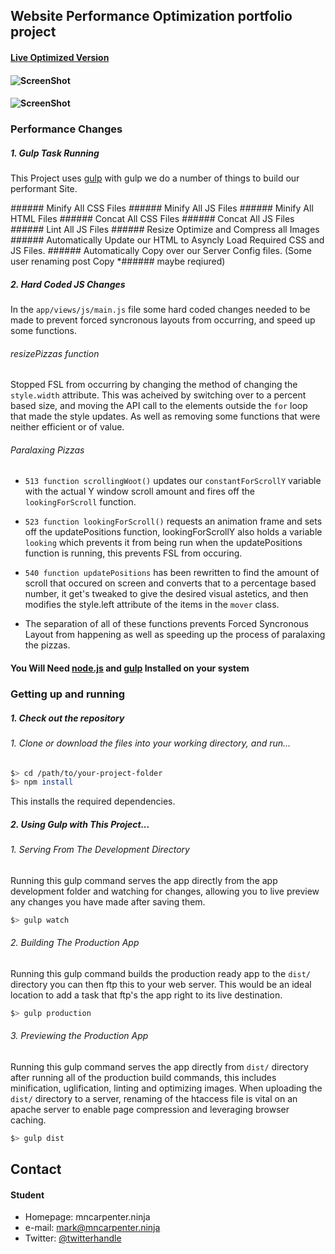 ## Website Performance Optimization portfolio project


#### [Live Optimized Version](http://pizza.mncarpenter.ninja)
#### ![ScreenShot](https://raw.githubusercontent.com/xXSirenSxOpusXx/frontend-nanodegree-mobile-portfolio/master/PGSpdScrn.png)
#### ![ScreenShot](https://raw.githubusercontent.com/xXSirenSxOpusXx/frontend-nanodegree-mobile-portfolio/master/PGSpdScrn2.png)

### Performance Changes

##### 1. Gulp Task Running
  This Project uses [gulp](http://www.http://gulpjs.com/) with gulp we do a number of
things to build our performant Site.

*######* Minify All CSS Files 
*######* Minify All JS Files
*######* Minify All HTML Files
*######* Concat All CSS Files
*######* Concat All JS Files
*######* Lint All JS Files
*######* Resize Optimize and Compress all Images
*######* Automatically Update our HTML to Asyncly Load Required CSS and JS Files.
*######* Automatically Copy over our Server Config files. (Some user renaming post Copy
*######  maybe reqiured)

##### 2. Hard Coded JS Changes
  In the `app/views/js/main.js` file some hard coded changes needed to be made
to prevent forced syncronous layouts from occurring, and speed up some functions.

###### resizePizzas function
  Stopped FSL from occurring by changing the method of changing the `style.width` attribute.
This was acheived by switching over to a percent based size, and moving the API call
to the elements outside the `for` loop that made the style updates. As well as removing 
some functions that were neither efficient or of value.

###### Paralaxing Pizzas 
*  `513 function scrollingWoot()` updates our `constantForScrollY` variable
with the actual Y window scroll amount and fires off the `lookingForScroll` function.
*  `523 function lookingForScroll()` requests an animation frame and
sets off the updatePositions function, lookingForScrollY also holds a variable `looking` which
prevents it from being run when the updatePositions function is running, this prevents
FSL from occuring.
*  `540 function updatePositions` has been rewritten to find the amount of scroll that occured
on screen and converts that to a percentage based number, it get's tweaked to give the desired
visual astetics, and then modifies the style.left attribute of the items in the `mover` class.

*  The separation of all of these functions prevents Forced Syncronous Layout from
happening as well as speeding up the process of paralaxing the pizzas.


#### You Will Need [node.js](https://nodejs.org/en/) and [gulp](http://www.http://gulpjs.com/) Installed on your system

### Getting up and running

##### 1. Check out the repository
###### 1. Clone or download the files into your working directory, and run...
```bash
$> cd /path/to/your-project-folder
$> npm install
```

This installs the required dependencies.

##### 2.  Using Gulp with This Project...
###### 1.  Serving From The Development Directory
Running this gulp command serves the app directly from the app development folder
and watching for changes, allowing you to live preview any changes you have made
after saving them.
```bash
$> gulp watch
```

###### 2. Building The Production App
Running this gulp command builds the production ready app to the `dist/` directory
you can then ftp this to your web server. This would be an ideal location to
add a task that ftp's the app right to its live destination.
```bash
$> gulp production
```

###### 3.  Previewing the Production App
Running this gulp command serves the app directly from `dist/` directory after
running all of the production build commands, this includes minification, uglification,
linting and optimizing images. When uploading the `dist/` directory to a server, renaming
of the htaccess file is vital on an apache server to enable page compression and leveraging
browser caching.
```bash
$> gulp dist
```

## Contact
#### Student
* Homepage: mncarpenter.ninja
* e-mail: mark@mncarpenter.ninja
* Twitter: [@twitterhandle](https://twitter.com/xXSirenSxOpusXx "xXSirenSxOpusXx on twitter")
